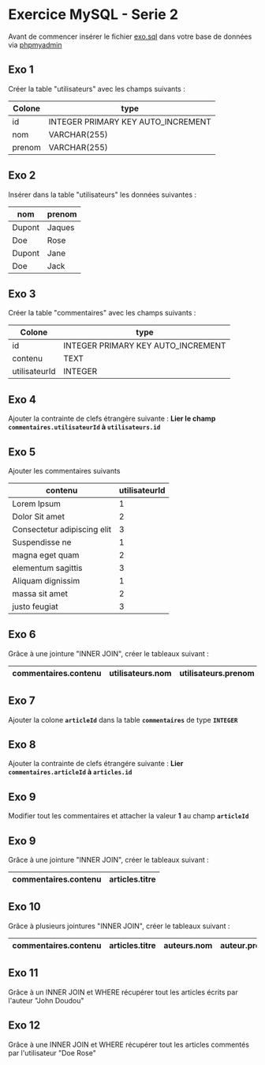 # Exercice MySQL - Serie 2

Avant de commencer insérer le fichier [exo.sql](./exo.sql)
dans votre base de données via [phpmyadmin](http://localhost/phpmyadmin?route=/server/sql)

## Exo 1

Créer la table "utilisateurs" avec les champs suivants :

| Colone | type                               |
| ------ | ---------------------------------- |
| id     | INTEGER PRIMARY KEY AUTO_INCREMENT |
| nom    | VARCHAR(255)                       |
| prenom | VARCHAR(255)                       |

## Exo 2

Insérer dans la table "utilisateurs" les données suivantes :

| nom    | prenom |
| ------ | ------ |
| Dupont | Jaques |
| Doe    | Rose   |
| Dupont | Jane   |
| Doe    | Jack   |

## Exo 3

Créer la table "commentaires" avec les champs suivants :

| Colone        | type                               |
| ------------- | ---------------------------------- |
| id            | INTEGER PRIMARY KEY AUTO_INCREMENT |
| contenu       | TEXT                               |
| utilisateurId | INTEGER                            |

## Exo 4

Ajouter la contrainte de clefs étrangère suivante :
**Lier le champ `commentaires.utilisateurId` à
`utilisateurs.id`**

## Exo 5

Ajouter les commentaires suivants

| contenu                     | utilisateurId |
| --------------------------- | ------------- |
| Lorem Ipsum                 | 1             |
| Dolor Sit amet              | 2             |
| Consectetur adipiscing elit | 3             |
| Suspendisse ne              | 1             |
| magna eget quam             | 2             |
| elementum sagittis          | 3             |
| Aliquam dignissim           | 1             |
| massa sit amet              | 2             |
| justo feugiat               | 3             |

## Exo 6

Grâce à une jointure "INNER JOIN", créer le tableaux
suivant :

| commentaires.contenu | utilisateurs.nom | utilisateurs.prenom |
| -------------------- | ---------------- | ------------------- |

## Exo 7

Ajouter la colone **`articleId`** dans la table **`commentaires`**
de type **`INTEGER`**

## Exo 8

Ajouter la contrainte de clefs étrangére suivante :
**Lier `commentaires.articleId` à `articles.id`**

## Exo 9

Modifier tout les commentaires et attacher la valeur **1** au
champ **`articleId`**

## Exo 9

Grâce à une jointure "INNER JOIN", créer le tableaux
suivant :

| commentaires.contenu | articles.titre |
| -------------------- | -------------- |

## Exo 10

Grâce à plusieurs jointures "INNER JOIN", créer le tableaux
suivant :

| commentaires.contenu | articles.titre | auteurs.nom | auteur.prenom |
| -------------------- | -------------- | ----------- | ------------- |

## Exo 11

Grâce à un INNER JOIN et WHERE récupérer tout les articles
écrits par l'auteur "John Doudou"

## Exo 12

Grâce à une INNER JOIN et WHERE récupérer tout les articles
commentés par l'utilisateur "Doe Rose"
